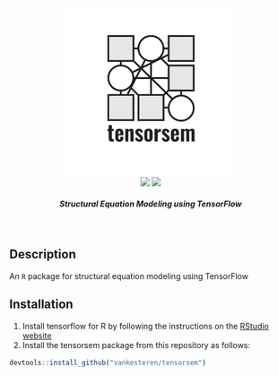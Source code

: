 <p align="center">
  <img src="img/tensorsem.png" width="300px"></img>
  <br/>
  <span>
    <a href="https://CRAN.R-project.org/package=tensorsem"><img src="http://www.r-pkg.org/badges/version/tensorsem"></img></a>
    <a href="https://travis-ci.org/vankesteren/tensorsem"><img src="https://travis-ci.com/vankesteren/tensorsem.svg?token=sWy8hKyU5pssaiyciVfB&branch=master"></img></a>
  </span>
  <h5 align="center">Structural Equation Modeling using TensorFlow</h5>
</p>
<br/>

## Description
An `R` package for structural equation modeling using TensorFlow

## Installation
1. Install tensorflow for R by following the instructions on the [RStudio website](https://tensorflow.rstudio.com/tensorflow/)
2. Install the tensorsem package from this repository as follows:
```r
devtools::install_github("vankesteren/tensorsem")
```
